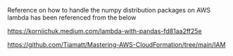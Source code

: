 Reference on how to handle the numpy distribution packages on AWS lambda has been
referenced from the below

https://korniichuk.medium.com/lambda-with-pandas-fd81aa2ff25e

https://github.com/Tiamatt/Mastering-AWS-CloudFormation/tree/main/IAM